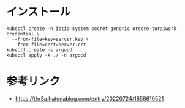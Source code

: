 # インストール

```
kubectl create -n istio-system secret generic oreore-turaiwork-credential \
  --from-file=key=server.key \
  --from-file=cert=server.crt
kubectl create ns argocd
kubectl apply -k ./ -n argocd
```

# 参考リンク

- https://thr3a.hatenablog.com/entry/20220724/1658610521
